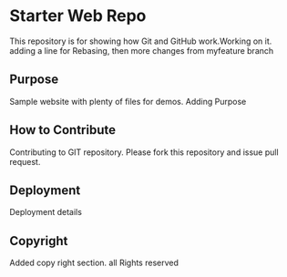 # Starter Web Repo

This repository is for showing how Git and GitHub work.Working on it. adding a line for Rebasing, then more changes from myfeature branch

## Purpose

Sample website with plenty of files for demos.
Adding Purpose

## How to Contribute

Contributing to GIT repository.
Please fork this repository and issue pull request.

## Deployment

Deployment details

## Copyright

Added copy right section. all Rights reserved